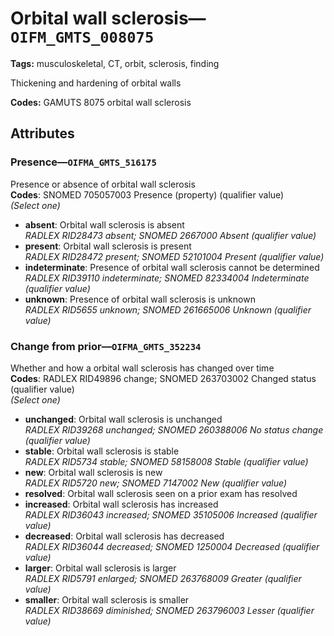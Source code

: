 # Orbital wall sclerosis—`OIFM_GMTS_008075`

**Tags:** musculoskeletal, CT, orbit, sclerosis, finding

Thickening and hardening of orbital walls

**Codes:** GAMUTS 8075 orbital wall sclerosis

## Attributes

### Presence—`OIFMA_GMTS_516175`

Presence or absence of orbital wall sclerosis  
**Codes**: SNOMED 705057003 Presence (property) (qualifier value)  
*(Select one)*

- **absent**: Orbital wall sclerosis is absent  
_RADLEX RID28473 absent; SNOMED 2667000 Absent (qualifier value)_
- **present**: Orbital wall sclerosis is present  
_RADLEX RID28472 present; SNOMED 52101004 Present (qualifier value)_
- **indeterminate**: Presence of orbital wall sclerosis cannot be determined  
_RADLEX RID39110 indeterminate; SNOMED 82334004 Indeterminate (qualifier value)_
- **unknown**: Presence of orbital wall sclerosis is unknown  
_RADLEX RID5655 unknown; SNOMED 261665006 Unknown (qualifier value)_

### Change from prior—`OIFMA_GMTS_352234`

Whether and how a orbital wall sclerosis has changed over time  
**Codes**: RADLEX RID49896 change; SNOMED 263703002 Changed status (qualifier value)  
*(Select one)*

- **unchanged**: Orbital wall sclerosis is unchanged  
_RADLEX RID39268 unchanged; SNOMED 260388006 No status change (qualifier value)_
- **stable**: Orbital wall sclerosis is stable  
_RADLEX RID5734 stable; SNOMED 58158008 Stable (qualifier value)_
- **new**: Orbital wall sclerosis is new  
_RADLEX RID5720 new; SNOMED 7147002 New (qualifier value)_
- **resolved**: Orbital wall sclerosis seen on a prior exam has resolved  
- **increased**: Orbital wall sclerosis has increased  
_RADLEX RID36043 increased; SNOMED 35105006 Increased (qualifier value)_
- **decreased**: Orbital wall sclerosis has decreased  
_RADLEX RID36044 decreased; SNOMED 1250004 Decreased (qualifier value)_
- **larger**: Orbital wall sclerosis is larger  
_RADLEX RID5791 enlarged; SNOMED 263768009 Greater (qualifier value)_
- **smaller**: Orbital wall sclerosis is smaller  
_RADLEX RID38669 diminished; SNOMED 263796003 Lesser (qualifier value)_